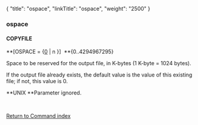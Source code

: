 {
    "title": "ospace",
    "linkTitle": "ospace",
    "weight": "2500"
}<span id="ospace"></span>

### ospace

#### COPYFILE

**\[OSPACE = {<u>0</u> | n }\]  **{0..4294967295}

Space to be reserved for the output file, in K-bytes (1 K-byte = 1024
bytes).

If the output file already exists, the default value is the value of
this existing file; if not, this value is 0.

**UNIX **Parameter
ignored.

 

[Return to Command index](../../)
